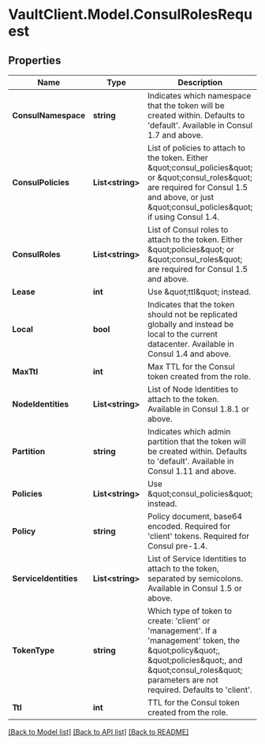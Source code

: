 # VaultClient.Model.ConsulRolesRequest

## Properties

Name | Type | Description | Notes
------------ | ------------- | ------------- | -------------
**ConsulNamespace** | **string** | Indicates which namespace that the token will be created within. Defaults to &#39;default&#39;. Available in Consul 1.7 and above. | [optional] 
**ConsulPolicies** | **List&lt;string&gt;** | List of policies to attach to the token. Either \&quot;consul_policies\&quot; or \&quot;consul_roles\&quot; are required for Consul 1.5 and above, or just \&quot;consul_policies\&quot; if using Consul 1.4. | [optional] 
**ConsulRoles** | **List&lt;string&gt;** | List of Consul roles to attach to the token. Either \&quot;policies\&quot; or \&quot;consul_roles\&quot; are required for Consul 1.5 and above. | [optional] 
**Lease** | **int** | Use \&quot;ttl\&quot; instead. | [optional] 
**Local** | **bool** | Indicates that the token should not be replicated globally and instead be local to the current datacenter. Available in Consul 1.4 and above. | [optional] 
**MaxTtl** | **int** | Max TTL for the Consul token created from the role. | [optional] 
**NodeIdentities** | **List&lt;string&gt;** | List of Node Identities to attach to the token. Available in Consul 1.8.1 or above. | [optional] 
**Partition** | **string** | Indicates which admin partition that the token will be created within. Defaults to &#39;default&#39;. Available in Consul 1.11 and above. | [optional] 
**Policies** | **List&lt;string&gt;** | Use \&quot;consul_policies\&quot; instead. | [optional] 
**Policy** | **string** | Policy document, base64 encoded. Required for &#39;client&#39; tokens. Required for Consul pre-1.4. | [optional] 
**ServiceIdentities** | **List&lt;string&gt;** | List of Service Identities to attach to the token, separated by semicolons. Available in Consul 1.5 or above. | [optional] 
**TokenType** | **string** | Which type of token to create: &#39;client&#39; or &#39;management&#39;. If a &#39;management&#39; token, the \&quot;policy\&quot;, \&quot;policies\&quot;, and \&quot;consul_roles\&quot; parameters are not required. Defaults to &#39;client&#39;. | [optional] [default to "client"]
**Ttl** | **int** | TTL for the Consul token created from the role. | [optional] 

[[Back to Model list]](../README.md#documentation-for-models) [[Back to API list]](../README.md#documentation-for-api-endpoints) [[Back to README]](../README.md)

